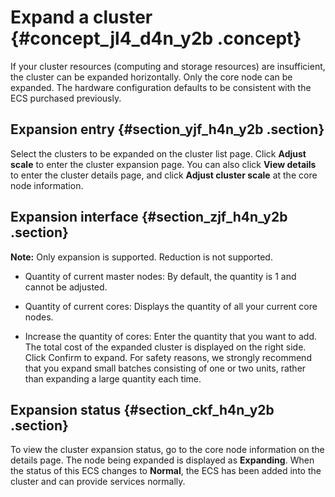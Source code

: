 # Expand a cluster {#concept_jl4_d4n_y2b .concept}

If your cluster resources \(computing and storage resources\) are insufficient, the cluster can be expanded horizontally. Only the core node can be expanded. The hardware configuration defaults to be consistent with the ECS purchased previously.

## Expansion entry {#section_yjf_h4n_y2b .section}

Select the clusters to be expanded on the cluster list page. Click **Adjust scale** to enter the cluster expansion page. You can also click **View details** to enter the cluster details page, and click **Adjust cluster scale** at the core node information.

## Expansion interface {#section_zjf_h4n_y2b .section}

**Note:** Only expansion is supported. Reduction is not supported.

-   Quantity of current master nodes: By default, the quantity is 1 and cannot be adjusted.

-   Quantity of current cores: Displays the quantity of all your current core nodes.

-   Increase the quantity of cores: Enter the quantity that you want to add. The total cost of the expanded cluster is displayed on the right side. Click Confirm to expand. For safety reasons, we strongly recommend that you expand small batches consisting of one or two units, rather than expanding a large quantity each time.


## Expansion status {#section_ckf_h4n_y2b .section}

To view the cluster expansion status, go to the core node information on the details page. The node being expanded is displayed as **Expanding**. When the status of this ECS changes to **Normal**, the ECS has been added into the cluster and can provide services normally.

